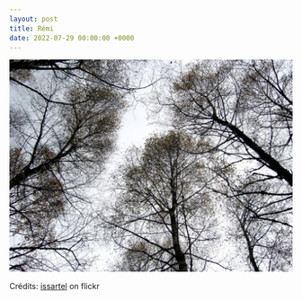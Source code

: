 ```yaml
---
layout: post
title: Rémi
date: 2022-07-29 00:00:00 +0000
---
```


![Rémi](/images/2022-07-29.jpg)

Crédits: [issartel](https://www.flickr.com/people/issartel/) on flickr

